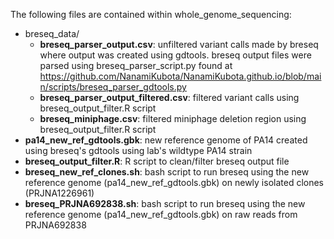 
The following files are contained within whole_genome_sequencing:

- breseq_data/
  - **breseq_parser_output.csv**: unfiltered variant calls made by breseq where output was created using gdtools. breseq output files were parsed using breseq_parser_script.py found at https://github.com/NanamiKubota/NanamiKubota.github.io/blob/main/scripts/breseq_parser_gdtools.py
  - **breseq_parser_output_filtered.csv**: filtered variant calls using breseq_output_filter.R script
  - **breseq_miniphage.csv**: filtered miniphage deletion region using breseq_output_filter.R script
- **pa14_new_ref_gdtools.gbk**: new reference genome of PA14 created using breseq's gdtools using lab's wildtype PA14 strain
- **breseq_output_filter.R**: R script to clean/filter breseq output file
- **breseq_new_ref_clones.sh**: bash script to run breseq using the new reference genome (pa14_new_ref_gdtools.gbk) on newly isolated clones (PRJNA1226961)
- **breseq_PRJNA692838.sh**: bash script to run breseq using the new reference genome (pa14_new_ref_gdtools.gbk) on raw reads from PRJNA692838

